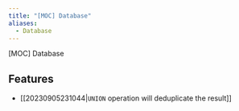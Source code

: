 ```yaml
---
title: "[MOC] Database"
aliases:
  - Database
---
```


[MOC] Database

## Features

- [[20230905231044|`UNION` operation will deduplicate the result]]
